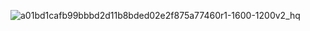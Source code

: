 
![a01bd1cafb99bbbd2d11b8bded02e2f875a77460r1-1600-1200v2_hq](https://github.com/user-attachments/assets/f6ef01d4-4723-41ee-bdcd-f9d12ca578e5)
